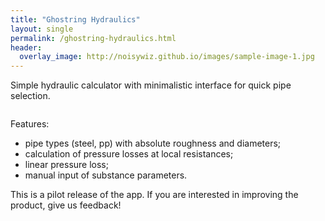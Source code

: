 ```yaml
---
title: "Ghostring Hydraulics"
layout: single
permalink: /ghostring-hydraulics.html
header:
  overlay_image: http://noisywiz.github.io/images/sample-image-1.jpg
---
```

Simple hydraulic calculator with minimalistic interface for quick pipe selection.
<figure style="width: 628px" class="align-center"> 
  <img src="https://img-fotki.yandex.ru/get/58717/382250005.0/0_12e6e1_965bf347_orig.png" alt="">
</figure>
Features:

- pipe types (steel, pp) with absolute roughness and diameters;
- calculation of pressure losses at local resistances;
- linear pressure loss;
- manual input of substance parameters.

This is a pilot release of the app. If you are interested in improving the product, give us feedback!

<figure style="width: 300px" class="align-left"> 
  <a href="https://www.microsoft.com/store/apps/9NBLGGH51DD0?ocid=badge">
    <img src="https://assets.windowsphone.com/f2f77ec7-9ba9-4850-9ebe-77e366d08adc/English_Get_it_Win_10_InvariantCulture_Default.png" alt="">
  </a>
</figure>
